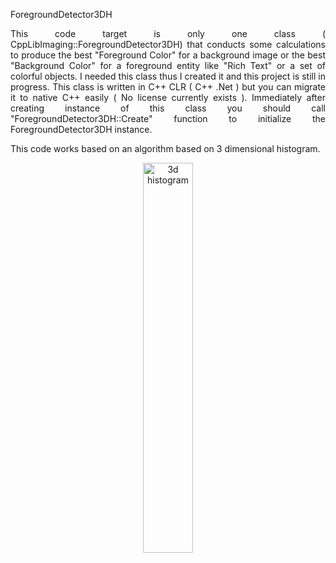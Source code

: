 
ForegroundDetector3DH 
<br>
<div style="text-align: justify;">
This code target is only one class ( CppLibImaging::ForegroundDetector3DH) that conducts some calculations to produce the best "Foreground Color" for a background image or the best "Background Color" for a foreground entity like "Rich Text" or a set of colorful objects. I needed this class thus I created it and this project is still in progress. This class is written in C++ CLR ( C++ .Net ) but you can migrate it to native C++ easily ( No license currently exists ).
Immediately after creating instance of this class you should call "ForegroundDetector3DH::Create" function to initialize the ForegroundDetector3DH instance.
</div>

This code works based on an algorithm based on 3 dimensional histogram.

<div align="center">
    <img src="https://raw.githubusercontent.com/wiki/Algo-k/ForegroundDetector3DH/ThreeDH.jpg" alt="3d histogram" width="40%">
</div>

